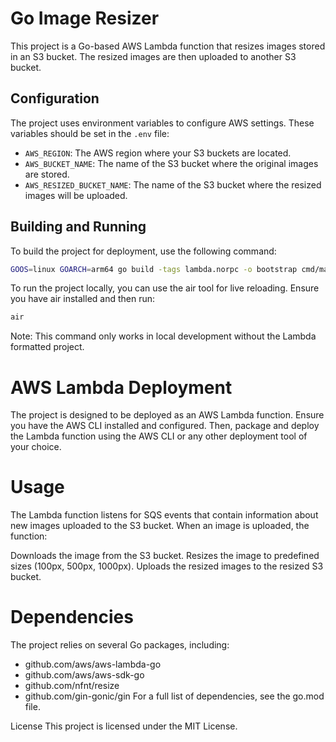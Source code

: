 # Go Image Resizer

This project is a Go-based AWS Lambda function that resizes images stored in an S3 bucket. The resized images are then uploaded to another S3 bucket.



## Configuration

The project uses environment variables to configure AWS settings. These variables should be set in the `.env` file:

- `AWS_REGION`: The AWS region where your S3 buckets are located.
- `AWS_BUCKET_NAME`: The name of the S3 bucket where the original images are stored.
- `AWS_RESIZED_BUCKET_NAME`: The name of the S3 bucket where the resized images will be uploaded.

## Building and Running

To build the project for deployment, use the following command:

```sh
GOOS=linux GOARCH=arm64 go build -tags lambda.norpc -o bootstrap cmd/main.go
```

To run the project locally, you can use the air tool for live reloading. Ensure you have air installed and then run:

```sh
air
```

Note: This command only works in local development without the Lambda formatted project.



# AWS Lambda Deployment
The project is designed to be deployed as an AWS Lambda function. Ensure you have the AWS CLI installed and configured. Then, package and deploy the Lambda function using the AWS CLI or any other deployment tool of your choice.

# Usage
The Lambda function listens for SQS events that contain information about new images uploaded to the S3 bucket. When an image is uploaded, the function:

Downloads the image from the S3 bucket.
Resizes the image to predefined sizes (100px, 500px, 1000px).
Uploads the resized images to the resized S3 bucket.
# Dependencies
The project relies on several Go packages, including:
- github.com/aws/aws-lambda-go
- github.com/aws/aws-sdk-go
- github.com/nfnt/resize
- github.com/gin-gonic/gin
For a full list of dependencies, see the go.mod file.

License
This project is licensed under the MIT License.